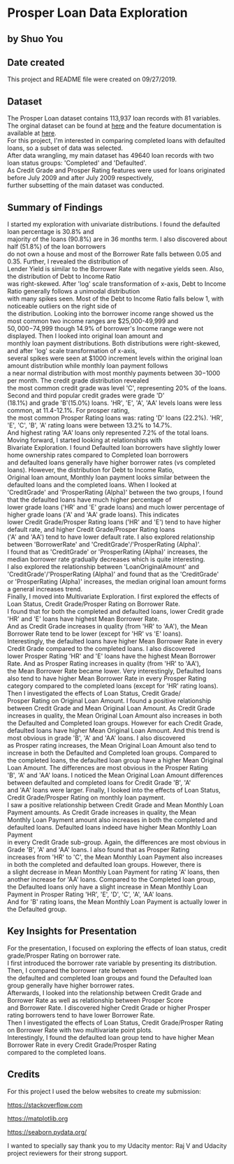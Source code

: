 # Prosper Loan Data Exploration
## by Shuo You

## Date created
This project and README file were created on 09/27/2019.

## Dataset

The Prosper Loan dataset contains 113,937 loan records with 81 variables. <br />
The orginal dataset can be found at [here](https://s3.amazonaws.com/udacity-hosted-downloads/ud651/prosperLoanData.csv)
and the feature documentation is available at [here](https://docs.google.com/spreadsheets/d/1gDyi_L4UvIrLTEC6Wri5nbaMmkGmLQBk-Yx3z0XDEtI/edit#gid=0 "Prosper Load variable data dictionary"). <br />
For this project, I'm interested in comparing completed loans with defaulted loans, so a subset of data was selected. <br />
After data wrangling, my main dataset has 49640 loan records with two loan status groups: 'Completed' and 'Defaulted'. <br />
As Credit Grade and Prosper Rating features were used for loans originated before July 2009 and after July 2009 respectively, <br />
further subsetting of the main dataset was conducted. <br />

## Summary of Findings

I started my exploration with univariate distributions. I found the defaulted loan percentage is 30.8% and <br />
majority of the loans (90.8%) are in 36 months term. I also discovered about half (51.8%) of the loan borrowers <br />
do not own a house and most of the Borrower Rate falls between 0.05 and 0.35. Further, I revealed the distribution of <br />
Lender Yield is similar to the Borrower Rate with negative yields seen. Also, the distribution of Debt to Income Ratio <br />
was right-skewed. After 'log' scale transformation of x-axis, Debt to Income Ratio generally follows a unimodal distribution <br />
with many spikes seen. Most of the Debt to Income Ratio falls below 1, with noticeable outliers on the right side of <br />
the distribution. Looking into the borrower income range showed us the most common two income ranges are $25,000-49,999 and <br />
$50,000-$74,999 though 14.9% of borrower's Income range were not displayed. Then I looked into original loan amount and <br />
monthly loan payment distributions. Both distributions were right-skewed, and after 'log' scale transformation of x-axis, <br />
several spikes were seen at $1000 increment levels within the original loan amount distribution while monthly loan payment follows <br />
a near normal distribution with most monthly payments between $30-$1000 per month. The credit grade distribution revealed <br />
the most common credit grade was level 'C', representing 20% of the loans. Second and third popular credit grades were grade 'D' <br />
(18.1%) and grade 'B'(15.0%) loans. 'HR', 'E', 'A', 'AA' levels loans were less common, at 11.4-12.1%. For prosper rating, <br />
the most common Prosper Rating loans was: rating 'D' loans (22.2%). 'HR', 'E', 'C', 'B', 'A' rating loans were between 13.2% to 14.7%. <br />
And highest rating 'AA' loans only represented 7.2% of the total loans. Moving forward, I started looking at relationships with <br />
Bivariate Exploration. I found Defaulted loan borrowers have slightly lower home ownership rates compared to Completed loan borrowers <br />
and defaulted loans generally have higher borrower rates (vs completed loans). However, the distribution for Debt to Income Ratio, <br />
Original loan amount, Monthly loan payment looks similar between the defaulted loans and the completed loans. When I looked at <br />
'CreditGrade' and 'ProsperRating (Alpha)' between the two groups, I found that the defaulted loans have much higher percentage of <br />
lower grade loans ('HR' and 'E' grade loans) and much lower percentage of higher grade loans ('A' and 'AA' grade loans). This indicates <br />
lower Credit Grade/Prosper Rating loans ('HR' and 'E') tend to have higher default rate, and higher Credit Grade/Prosper Rating loans <br />
('A' and 'AA') tend to have lower default rate. I also explored relationship between 'BorrowerRate' and 'CreditGrade'/'ProsperRating (Alpha)'. <br />
I found that as 'CreditGrade' or 'ProsperRating (Alpha)' increases, the median borrower rate gradually decreases which is quite interesting. <br />
I also explored the relationship between 'LoanOriginalAmount' and 'CreditGrade'/'ProsperRating (Alpha)' and found that as the 'CreditGrade' <br />
or 'ProsperRating (Alpha)' increases, the median original loan amount forms a general increases trend. <br />
Finally, I moved into Multivariate Exploration. I first explored the effects of Loan Status, Credit Grade/Prosper Rating on Borrower Rate. <br />
I found that for both the completed and defaulted loans, lower Credit grade 'HR' and 'E' loans have highest Mean Borrower Rate.<br />
And as Credit Grade increases in quality (from 'HR' to 'AA'), the Mean Borrower Rate tend to be lower (except for 'HR' vs 'E' loans). <br />
Interestingly, the defaulted loans have higher Mean Borrower Rate in every Credit Grade compared to the completed loans. I also discovered <br />
lower Prosper Rating 'HR' and 'E' loans have the highest Mean Borrower Rate. And as Prosper Rating increases in quality (from 'HR' to 'AA'), <br />
the Mean Borrower Rate became lower. Very interestingly, Defaulted loans also tend to have higher Mean Borrower Rate in every Prosper Rating <br />
category compared to the completed loans (except for 'HR' rating loans). Then I investigated the effects of Loan Status, Credit Grade/<br />
Prosper Rating on Original Loan Amount. I found a positive relationship between Credit Grade and Mean Original Loan Amount. As Credit Grade <br />
increases in quality, the Mean Original Loan Amount also increases in both the Defaulted and Completed loan groups. However for each Credit Grade, <br />
defaulted loans have higher Mean Original Loan Amount. And this trend is most obvious in grade 'B', 'A' and 'AA' loans. I also discovered <br />
as Prosper rating increases, the Mean Original Loan Amount also tend to increase in both the Defaulted and Completed loan groups. Compared to <br />
the completed loans, the defaulted loan group have a higher Mean Original Loan Amount. The differences are most obvious in the Prosper Rating <br />
'B', 'A' and 'AA' loans. I noticed the Mean Original Loan Amount differences between defaulted and completed loans for Credit Grade 'B', 'A' <br />
and 'AA' loans were larger. Finally, I looked into the effects of Loan Status, Credit Grade/Prosper Rating on monthly loan payment. <br />
I saw a positive relationship between Credit Grade and Mean Monthly Loan Payment amounts. As Credit Grade increases in quality, the Mean <br />
Monthly Loan Payment amount also increases in both the completed and defaulted loans. Defaulted loans indeed have higher Mean Monthly Loan Payment <br />
in every Credit Grade sub-group. Again, the differences are most obvious in Grade 'B', 'A' and 'AA' loans. I also found that as Prosper Rating <br />
increases from 'HR' to 'C', the Mean Monthly Loan Payment also increases in both the completed and defaulted loan groups. However, there is <br />
a slight decrease in Mean Monthly Loan Payment for rating 'A' loans, then another increase for 'AA' loans. Compared to the Completed loan group, <br />
the Defaulted loans only have a slight increase in Mean Monthly Loan Payment in Prosper Rating 'HR', 'E', 'D', 'C', 'A', 'AA' loans. <br />
And for 'B' rating loans, the Mean Monthly Loan Payment is actually lower in the Defaulted group.  


## Key Insights for Presentation

For the presentation, I focused on exploring the effects of loan status, credit grade/Prosper Rating on borrower rate. <br />
I first introduced the borrower rate variable by presenting its distribution. Then, I compared the borrower rate between <br />
the defaulted and completed loan groups and found the Defaulted loan group generally have higher borrower rates. <br />
Afterwards, I looked into the relationship between Credit Grade and Borrower Rate as well as relationship between Prosper Score <br />
and Borrower Rate. I discovered higher Credit Grade or higher Prosper rating borrowers tend to have lower Borrower Rate. <br />
Then I investigated the effects of Loan Status, Credit Grade/Prosper Rating on Borrower Rate with two multivariate point plots. <br />
Interestingly, I found the defaulted loan group tend to have higher Mean Borrower Rate in every Credit Grade/Prosper Rating <br />
compared to the completed loans.


## Credits

For this project I used the below websites to create my submission:

https://stackoverflow.com

https://matplotlib.org

https://seaborn.pydata.org/


I wanted to specially say thank you to my Udacity mentor: Raj V and Udacity project reviewers for their strong support.
